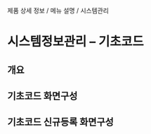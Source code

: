 <!--breadcrumb:제품 상세 정보 / 메뉴 설명 / 시스템관리--><span class="md-breadcrumb">제품 상세 정보 / 메뉴 설명 / 시스템관리</span>
# 시스템정보관리 – 기초코드
<!--5th-h2-toc-->
## 개요

## 기초코드 화면구성

## 기초코드 신규등록 화면구성

